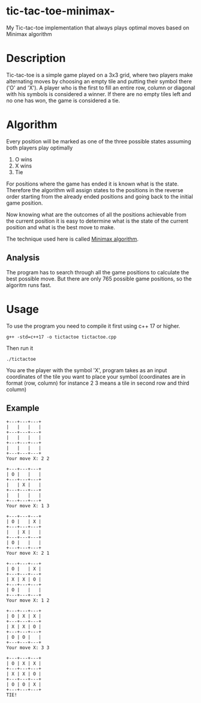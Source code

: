 # tic-tac-toe-minimax-
My Tic-tac-toe implementation that always plays optimal moves based on Minimax algorithm

# Description

Tic-tac-toe is a simple game played on a 3x3 grid, where two players make alternating moves by choosing an empty tile and putting their symbol there ('O' and 'X'). A player who is the first to fill an entire row, column or diagonal with his symbols is considered a winner. If there are no empty tiles left and no one has won, the game is considered a tie.

# Algorithm

Every position will be marked as one of the three possible states assuming both players play optimally
1. O wins
2. X wins
3. Tie

For positions where the game has ended it is known what is the state. Therefore the algorithm will assign states to the positions in the reverse order starting from the already ended positions and going back to the initial game position.

Now knowing what are the outcomes of all the positions achievable from the current position it is easy to determine what is the state of the current position and what is the best move to make.

The technique used here is called [Minimax algorithm](https://en.wikipedia.org/wiki/Minimax).

## Analysis

The program has to search through all the game positions to calculate the best possible move. But there are only 765 possible game positions, so the algoritm runs fast.

# Usage

To use the program you need to compile it first using c++ 17 or higher.
```
g++ -std=c++17 -o tictactoe tictactoe.cpp
```
Then run it

```
./tictactoe
```

You are the player with the symbol 'X', program takes as an input coordinates of the tile you want to place your symbol (coordinates are in format (row, column) for instance 2 3 means a tile in second row and third column)

## Example

```
+---+---+---+
|   |   |   |
+---+---+---+
|   |   |   |
+---+---+---+
|   |   |   |
+---+---+---+
Your move X: 2 2

+---+---+---+
| O |   |   |
+---+---+---+
|   | X |   |
+---+---+---+
|   |   |   |
+---+---+---+
Your move X: 1 3

+---+---+---+
| O |   | X |
+---+---+---+
|   | X |   |
+---+---+---+
| O |   |   |
+---+---+---+
Your move X: 2 1

+---+---+---+
| O |   | X |
+---+---+---+
| X | X | O |
+---+---+---+
| O |   |   |
+---+---+---+
Your move X: 1 2

+---+---+---+
| O | X | X |
+---+---+---+
| X | X | O |
+---+---+---+
| O | O |   |
+---+---+---+
Your move X: 3 3

+---+---+---+
| O | X | X |
+---+---+---+
| X | X | O |
+---+---+---+
| O | O | X |
+---+---+---+
TIE!
```
